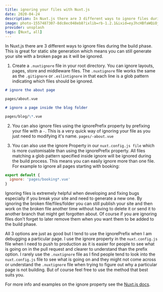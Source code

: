 ```yaml
---
title: ignoring your files with Nuxt.js
date: 2020-04-24
description: In Nuxt.js there are 3 different ways to ignore files during the build phase. This is great for static site generation which means you can still generate your site with a broken page as it will be ignored.
image: photo-1557487307-8dc8ec048eb8?ixlib=rb-1.2.1&ixid=eyJhcHBfaWQiOjEyMDd9&auto=format&fit=crop&w=800&q=60
provider: unsplash
tags: [Nuxt, all]
---
```


In Nuxt.js there are 3 different ways to ignore files during the build phase. This is great for static site generation which means you can still generate your site with a broken page as it will be ignored.

1. Create a `.nuxtignore` file in your root directory. You can ignore layouts, pages, store and middleware files. The `.nuxtignore` file works the same as the `.gitignore` or `.eslintignore` in that each line is a glob pattern indicating which files should be ignored.

```md
# ignore the about page

pages/about.vue

# ignore a page inside the blog folder

pages/blog/\*.vue
```

2. You can also ignore files using the ignorePrefix property by prefixing your file with a `-`. This is a very quick way of ignoring your file as you just need to modifying it's name. `pages/-about.vue`

3) You can also use the ignore Property in our `nuxt.config.js file` which is more customisable than using the ignorePrefix property. All files matching a glob pattern specified inside ignore will be ignored during the build process. This means you can easily ignore more than one file. For example to ignore all pages starting with booking:

```javascript
export default {
  ignore: 'pages/booking*.vue'
}
```

Ignoring files is extremely helpful when developing and fixing bugs especially if you break your site and need to generate a new one. By ignoring the broken file/files/folder you can still publish your site and then work on the broken file another time without having to delete it or send it to another branch that might get forgotten about. Of course if you are ignoring files don't forget to later remove them when you want them to be added to the build phase.

All 3 options are just as good but I tend to use the ignorePrefix when I am debugging a particular page. I use the ignore property in the `nuxt.config.js` file when I need to push to production as it is easier for people to see what is going on in the pull request and clearer to understand than the prefix option. I rarely use the `.nuxtignore` file as I find people tend to look into the `nuxt.config.js` file to see what is going on and they might not come across or understand the `.nuxtignore` file when trying to figure out why a particular page is not building. But of course feel free to use the method that best suits you.

For more info and examples on the ignore property see the [Nuxt.js docs](https://nuxtjs.org/api/configuration-ignore).
